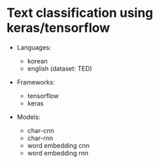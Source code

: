 # Text classification using keras/tensorflow

- Languages:
  - korean
  - english (dataset: TED)

- Frameworks:
  - tensorflow
  - keras

- Models:
  - char-cnn
  - char-rnn
  - word embedding cnn
  - word embedding rnn
